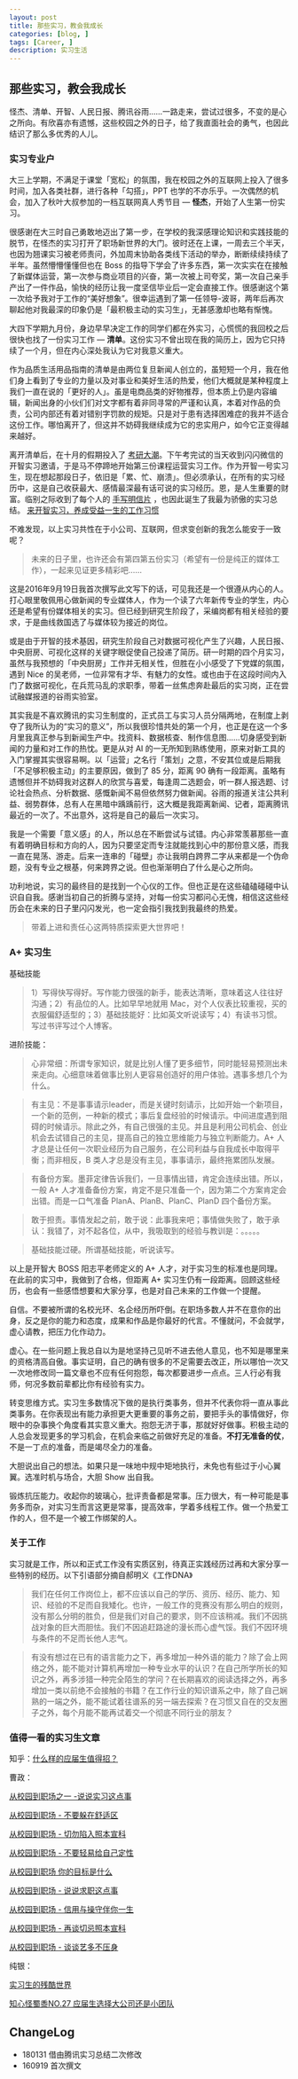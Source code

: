 ```yaml
---
layout: post
title: 那些实习，教会我成长
categories: [blog, ]
tags: [Career, ]
description: 实习生活
---
```


## 那些实习，教会我成长

怪杰、清单、开智、人民日报、腾讯谷雨……一路走来，尝试过很多，不变的是心之所向。有欣喜亦有遗憾，这些校园之外的日子，给了我直面社会的勇气，也因此结识了那么多优秀的人儿。

### 实习专业户

大三上学期，不满足于课堂「宽松」的氛围，我在校园之外的互联网上投入了很多时间，加入各类社群，进行各种「勾搭」，PPT 也学的不亦乐乎。一次偶然的机会，加入了秋叶大叔参加的一档互联网真人秀节目 — **怪杰**，开始了人生第一份实习。

很感谢在大三时自己勇敢地迈出了第一步，在学校的我深感理论知识和实践技能的脱节，在怪杰的实习打开了职场新世界的大门。彼时还在上课，一周去三个半天，也因为翘课实习被老师责问，外加周末协助各类线下活动的举办，断断续续持续了半年。虽然懵懵懂懂但也在 Boss 的指导下学会了许多东西，第一次实实在在接触了新媒体运营，第一次参与商业项目的兴奋，第一次被上司夸奖，第一次自己亲手产出了一件作品，愉快的经历让我一度坚信毕业后一定会直接工作。很感谢这个第一次给予我对于工作的“美好想象”。很幸运遇到了第一任领导-波哥，两年后再次聊起他对我最深的印象仍是「最积极主动的实习生」，无甚感激却也略有惭愧。

大四下学期九月份，身边早早决定工作的同学们都在外实习，心慌慌的我回校之后很快也找了一份实习工作 — **清单**。这份实习不曾出现在我的简历上，因为它只持续了一个月，但在内心深处我认为它对我意义重大。

作为品质生活用品指南的清单是由两位复旦新闻人创立的，虽短短一个月，我在他们身上看到了专业的力量以及对事业和美好生活的热爱，他们大概就是某种程度上我们一直在说的「更好的人」。虽是电商品类的好物推荐，但本质上仍是内容编辑，新闻出身的小伙们们对文字都有着非同寻常的严谨和认真，本着对作品的负责，公司内部还有着对错别字罚款的规矩。只是对于患有选择困难症的我并不适合这份工作。哪怕离开了，但这并不妨碍我继续成为它的忠实用户，如今它正变得越来越好。

离开清单后，在十月的假期投入了 [考研大潮](http://zhangdian0801.github.io/blog/postgraduate-examination-time.html)。下午考完试的当天收到闪闪微信的开智实习邀请，于是马不停蹄地开始第三份课程运营实习工作。作为开智一号实习生，现在想起那段日子，依旧是「累、忙、崩溃」。但必须承认，在所有的实习经历中，这是自己收获最大、感情最深最有话可说的实习经历。恩，是人生重要的财富。临别之际收到了每个人的 [手写明信片](http://zhangdian0801.github.io/blog/internlife-of-openmind.html) ，也因此诞生了我最为骄傲的实习总结。 [来开智实习，养成受益一生的工作习惯](https://mp.weixin.qq.com/s/1MqD7uFT0cDblijv8rf_Cg)

不难发现，以上实习共性在于小公司、互联网，但求变创新的我怎么能安于一致呢？

> 未来的日子里，也许还会有第四第五份实习（希望有一份是纯正的媒体工作），一起来见证更多精彩吧……

这是2016年9月19日我首次撰写此文写下的话，可见我还是一个很遵从内心的人。打心眼里敬佩用心做新闻的专业媒体人，作为一个读了六年新传专业的学生，内心还是希望有份媒体相关的实习。但已经到研究生阶段了，采编岗都有相关经验的要求，于是曲线救国选了与媒体较为接近的岗位。

或是由于开智的技术基因，研究生阶段自己对数据可视化产生了兴趣，人民日报、中央厨房、可视化这样的关键字眼促使自己投递了简历。研一时期的四个月实习，虽然与我预想的「中央厨房」工作并无相关性，但胜在小小感受了下党媒的氛围，遇到 Nice 的吴老师，一位非常有才华、有魅力的女性。或也由于在这段时间内入门了数据可视化，在兵荒马乱的求职季，带着一丝焦虑奔赴最后的实习岗，正在尝试融媒报道的谷雨实验室。

其实我是不喜欢腾讯的实习生制度的，正式员工与实习人员分隔两地，在制度上剥夺了我所认为的“实习的意义”，所以我很珍惜共处的第一个月，也正是在这一个多月里我真正参与到新闻生产中。找资料、数据核查、制作信息图……切身感受到新闻的力量和对工作的热忱。更是从对 AI 的一无所知到熟练使用，原来对新工具的入门掌握其实很容易啊。以「运营」之名行「策划」之意，不安其位或是后期我「不足够积极主动」的主要原因，做到了 85 分，距离 90 确有一段距离。虽略有遗憾但并不妨碍我对这群人的欣赏与喜爱，每逢周二选题会，听一群人报选题、讨论社会热点、分析数据、感慨新闻不易但依然努力做新闻。谷雨的报道关注公共利益、弱势群体，总有人在黑暗中踽踽前行，这大概是我距离新闻、记者，距离腾讯最近的一次了。不出意外，这将是自己的最后一次实习。

我是一个需要「意义感」的人，所以总在不断尝试与试错。内心非常羡慕那些一直有着明确目标和方向的人，因为只要坚定而专注就能找到心中的那份意义感，而我一直在晃荡、游走。后来一连串的「碰壁」亦让我明白跨界二字从来都是一个伪命题，没有专业之根基，何来跨界之说。但也渐渐明白了什么是心之所向。

功利地说，实习的最终目的是找到一个心仪的工作。但也正是在这些磕磕碰碰中认识自自我。感谢当初自己的折腾与坚持，对每一份实习都问心无愧，相信这这些经历会在未来的日子里闪闪发光，也一定会指引我找到我最终的热爱。

> 带着上进和责任心这两特质探索更大世界吧！

### A+ 实习生

基础技能

> 1）写得快写得好。写作能力很强的新手，能表达清晰，意味着这人往往好沟通；2）有品位的人。比如早早地就用 Mac，对个人仪表比较重视，买的衣服偏舒适型的；3）基础技能好：比如英文听说读写；4）有读书习惯。写过书评写过个人博客。

进阶技能：

> 心非常细：所谓专家知识，就是比别人懂了更多细节，同时能轻易预测出未来走向。心细意味着做事比别人更容易创造好的用户体验。遇事多想几个为什么。

> 有主见：不是事事请示leader，而是关键时刻请示，比如开始一个新项目，一个新的范例，一种新的模式；事后复盘经验的时候请示。中间进度遇到阻碍的时候请示。除此之外，有自己很强的主见。并且是利用公司机会、创业机会去试错自己的主见，提高自己的独立思维能力与独立判断能力。A+ 人才总是让任何一次职业经历为自己服务，在公司利益与自我成长中取得平衡；而非相反，B 类人才总是没有主见，事事请示，最终拖累团队发展。

> 有备份方案。墨菲定律告诉我们，一旦事情出错，肯定会连续出错。所以，一般 A+ 人才准备备份方案，肯定不是只准备一个，因为第二个方案肯定会出错。而是一口气准备 PlanA、PlanB、PlanC、PlanD 四个备份方案。

> 敢于担责。事情发起之前，敢于说：此事我来吧；事情做失败了，敢于承认：我错了，对不起各位，从中，我吸取到的经验与教训是：。。。。。

> 基础技能过硬。所谓基础技能，听说读写。

以上是开智大 BOSS 阳志平老师定义的 A+ 人才，对于实习生的标准也是同理。在此前的实习中，我做到了合格，但距离 A+ 实习生仍有一段距离。回顾这些经历，也会有一些感悟想要和大家分享，也是对自己未来的工作做一个提醒。

自信。不要被所谓的名校光环、名企经历所吓倒。在职场多数人并不在意你的出身，反之是你的能力和态度，成果和作品是你最好的代言。不懂就问，不会就学，虚心请教，把压力化作动力。

虚心。在一些问题上我总自以为是地坚持己见听不进去他人意见，也不知是哪里来的资格清高自傲。事实证明，自己的确有很多的不足需要去改正，所以哪怕一次又一次地修改同一篇文章也不应有任何抱怨，每次都要进步一点点。三人行必有我师，何况多数前辈都比你有经验有实力。

转变思维方式。实习生多数情况下做的是执行类事务，但并不代表你将一直从事此类事务。在你表现出有能力承担更大更重要的事务之前，要把手头的事情做好，你眼中的杂事换个角度看其实意义重大。抱怨无济于事，那就好好做事。积极主动的人总会发现更多的学习机会，在机会来临之前做好充足的准备。**不打无准备的仗**，不是一丁点的准备，而是竭尽全力的准备。

大胆说出自己的想法。如果只是一味地中规中矩地执行，未免也有些过于小心翼翼。选准时机与场合，大胆 Show 出自我。

锻炼抗压能力。收起你的玻璃心，批评责备都是常事。压力很大，有一种可能是事务多而杂，对实习生而言这更是常事，提高效率，学着多线程工作。做一个热爱工作的人，但不是一个被工作绑架的人。

### 关于工作

实习就是工作，所以和正式工作没有实质区别，待真正实践经历过再和大家分享一些特别的经历。以下引语部分摘自郝明义《工作DNA》

> 我们在任何工作岗位上，都不应该以自己的学历、资历、经历、能力、知识、经验的不足而自我矮化。也许，一般工作的竞赛没有那么明白的规则，没有那么分明的胜负，但是我们对自己的要求，则不应该稍减。我们不因挑战对象的巨大而胆怯。我们不因追赶路途的漫长而心虚气馁。我们不因环境与条件的不足而长他人志气。

> 有没有想过在已有的语言能力之下，再多增加一种外语的能力？除了会上网络之外，能不能对计算机再增加一种专业水平的认识？在自己所学所长的知识之外，再多涉猎一种完全陌生的学问？在长期喜欢的阅读选择之外，再多增加一类以前绝不会接触的书籍？在工作行业的知识谱系之中，除了自己娴熟的一端之外，能不能试着往谱系的另一端去探索？在习惯又自在的交友圈子之外，每个月能不能再试着交一个彻底不同行业的朋友？


### 值得一看的实习生文章

知乎：[什么样的应届生值得招？](https://www.zhihu.com/question/29288179)

曹政：

[从校园到职场之一 -说说实习这点事](https://mp.weixin.qq.com/s?__biz=MzI0MjA1Mjg2Ng==&mid=209629879&idx=1&sn=7cfdbb7b77eef28981d46f5f6ec59ad8&scene=1&srcid=0203rHzYDWSwvNc7J7fosuHx&pass_ticket=vmMMA6qF6vJHtDmpV4nMhDakwTGikPiWiFFmwdye4zm8z1lhT9fkbPjacu5CI5pN#rd)

[从校园到职场 - 不要躲在舒适区](https://mp.weixin.qq.com/s?__biz=MzI0MjA1Mjg2Ng==&mid=209676214&idx=1&sn=81c86176067f62fdd242cb1777702d6a&scene=1&srcid=0203pZURt3Yr7rFlqLT2n3jh&pass_ticket=vmMMA6qF6vJHtDmpV4nMhDakwTGikPiWiFFmwdye4zm8z1lhT9fkbPjacu5CI5pN#rd)

[从校园到职场 - 切勿陷入照本宣科](https://mp.weixin.qq.com/s?__biz=MzI0MjA1Mjg2Ng==&mid=400013409&idx=1&sn=576ff0cb8f080dd6add4cd7e0ea596d2&scene=1&srcid=0203ewOGMgFhwPa71MQ4wrDf&pass_ticket=vmMMA6qF6vJHtDmpV4nMhDakwTGikPiWiFFmwdye4zm8z1lhT9fkbPjacu5CI5pN#rd)

[从校园到职场 - 不要轻易给自己定性](https://mp.weixin.qq.com/s?__biz=MzI0MjA1Mjg2Ng==&mid=400144342&idx=1&sn=abd8b2b0ebcd2d06e0f2ef54e6767292&scene=1&srcid=0203pOsWRATNRv0scSy6f2Qn&pass_ticket=vmMMA6qF6vJHtDmpV4nMhDakwTGikPiWiFFmwdye4zm8z1lhT9fkbPjacu5CI5pN#rd)

[从校园到职场 你的目标是什么](https://mp.weixin.qq.com/s?__biz=MzI0MjA1Mjg2Ng==&mid=400340207&idx=1&sn=41c0f4ff9cd7c433c0503bf26fa4308e&scene=1&srcid=0203APFa9SdJp78UhZf6LQfZ&pass_ticket=vmMMA6qF6vJHtDmpV4nMhDakwTGikPiWiFFmwdye4zm8z1lhT9fkbPjacu5CI5pN#rd)

[从校园到职场 - 说说求职这点事](https://mp.weixin.qq.com/s?__biz=MzI0MjA1Mjg2Ng==&mid=400437571&idx=1&sn=7ec9feb5d67eec059f30e8f128f8590a&scene=1&srcid=0203fbnAxlGeQPFLJ9lzuMg8&pass_ticket=vmMMA6qF6vJHtDmpV4nMhDakwTGikPiWiFFmwdye4zm8z1lhT9fkbPjacu5CI5pN#rd)

[从校园到职场 - 信用与操守伴你一生](https://mp.weixin.qq.com/s?__biz=MzI0MjA1Mjg2Ng==&mid=400549908&idx=1&sn=46ae469491dfbf2db4e3879fdd58c729&scene=1&srcid=0203WvaQxO2sL1ICu6MoSMIO&pass_ticket=vmMMA6qF6vJHtDmpV4nMhDakwTGikPiWiFFmwdye4zm8z1lhT9fkbPjacu5CI5pN#rd)

[从校园到职场 - 再谈切忌照本宣科](https://mp.weixin.qq.com/s?__biz=MzI0MjA1Mjg2Ng==&mid=400756829&idx=1&sn=b59e7d6490711a6e3bc37bb57d75cb4c&scene=1&srcid=02030Gjwr3AsoaynVqLoAmTT&pass_ticket=vmMMA6qF6vJHtDmpV4nMhDakwTGikPiWiFFmwdye4zm8z1lhT9fkbPjacu5CI5pN#rd)

[从校园到职场 - 谈谈艺多不压身](https://mp.weixin.qq.com/s?__biz=MzI0MjA1Mjg2Ng==&mid=401351779&idx=1&sn=e5c4dc4d4d69254cb6a6a7e968e6ee85&scene=1&srcid=0203oL3Lp1MS1NDaM1CJn8Q7&pass_ticket=vmMMA6qF6vJHtDmpV4nMhDakwTGikPiWiFFmwdye4zm8z1lhT9fkbPjacu5CI5pN#rd)

纯银：

[实习生的残酷世界](http://www.jianshu.com/p/11ee104460e2)

[知心怪蜀黍NO.27 应届生选择大公司还是小团队  ](http://firecacada.blog.163.com/blog/static/7074376201292845025819/)

## ChangeLog

- 180131 借由腾讯实习总结二次修改
- 160919 首次撰文
